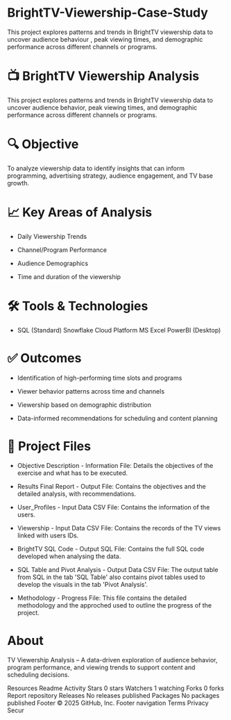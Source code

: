 # BrightTV-Viewership-Case-Study
This project explores patterns and trends in BrightTV viewership data to uncover audience behaviour , peak viewing times, and demographic performance across different channels or programs.

# 📺 BrightTV Viewership Analysis
This project explores patterns and trends in BrightTV viewership data to uncover audience behavior, peak viewing times, and demographic performance across different channels or programs.

# 🔍 Objective
To analyze viewership data to identify insights that can inform programming, advertising strategy, audience engagement, and TV base growth.

# 📈 Key Areas of Analysis
* Daily Viewership Trends

* Channel/Program Performance

* Audience Demographics

* Time and duration of the viewership

# 🛠️ Tools & Technologies
* SQL (Standard) Snowflake Cloud Platform MS Excel PowerBI (Desktop)

# ✅ Outcomes
* Identification of high-performing time slots and programs

* Viewer behavior patterns across time and channels

* Viewership based on demographic distribution

* Data-informed recommendations for scheduling and content planning

# 📂 Project Files
* Objective Description - Information File: Details the objectives of the exercise and what has to be executed.

* Results Final Report - Output File: Contains the objectives and the detailed analysis, with recommendations.

* User_Profiles - Input Data CSV File: Contains the information of the users.

* Viewership - Input Data CSV File: Contains the records of the TV views linked with users IDs.

* BrightTV SQL Code - Output SQL File: Contains the full SQL code developed when analysing the data.

* SQL Table and Pivot Analysis - Output Data CSV File: The output table from SQL in the tab 'SQL Table' also contains pivot tables used to develop the visuals in the tab 'Pivot Analysis'.

* Methodology - Progress File: This file contains the detailed methodology and the approched used to outline the progress of the project.

# About
TV Viewership Analysis – A data-driven exploration of audience behavior, program performance, and viewing trends to support content and scheduling decisions.

Resources
 Readme
 Activity
Stars
 0 stars
Watchers
 1 watching
Forks
 0 forks
Report repository
Releases
No releases published
Packages
No packages published
Footer
© 2025 GitHub, Inc.
Footer navigation
Terms
Privacy
Secur
